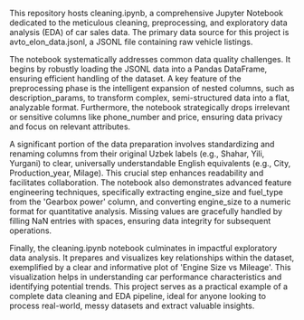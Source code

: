 This repository hosts cleaning.ipynb, a comprehensive Jupyter Notebook dedicated to the meticulous cleaning, preprocessing, and exploratory data analysis (EDA) of car sales data. The primary data source for this project is avto_elon_data.jsonl, a JSONL file containing raw vehicle listings.

The notebook systematically addresses common data quality challenges. It begins by robustly loading the JSONL data into a Pandas DataFrame, ensuring efficient handling of the dataset. A key feature of the preprocessing phase is the intelligent expansion of nested columns, such as description_params, to transform complex, semi-structured data into a flat, analyzable format. Furthermore, the notebook strategically drops irrelevant or sensitive columns like phone_number and price, ensuring data privacy and focus on relevant attributes.

A significant portion of the data preparation involves standardizing and renaming columns from their original Uzbek labels (e.g., Shahar, Yili, Yurgani) to clear, universally understandable English equivalents (e.g., City, Production_year, Milage). This crucial step enhances readability and facilitates collaboration. The notebook also demonstrates advanced feature engineering techniques, specifically extracting engine_size and fuel_type from the 'Gearbox power' column, and converting engine_size to a numeric format for quantitative analysis. Missing values are gracefully handled by filling NaN entries with spaces, ensuring data integrity for subsequent operations.

Finally, the cleaning.ipynb notebook culminates in impactful exploratory data analysis. It prepares and visualizes key relationships within the dataset, exemplified by a clear and informative plot of 'Engine Size vs Mileage'. This visualization helps in understanding car performance characteristics and identifying potential trends. This project serves as a practical example of a complete data cleaning and EDA pipeline, ideal for anyone looking to process real-world, messy datasets and extract valuable insights.
